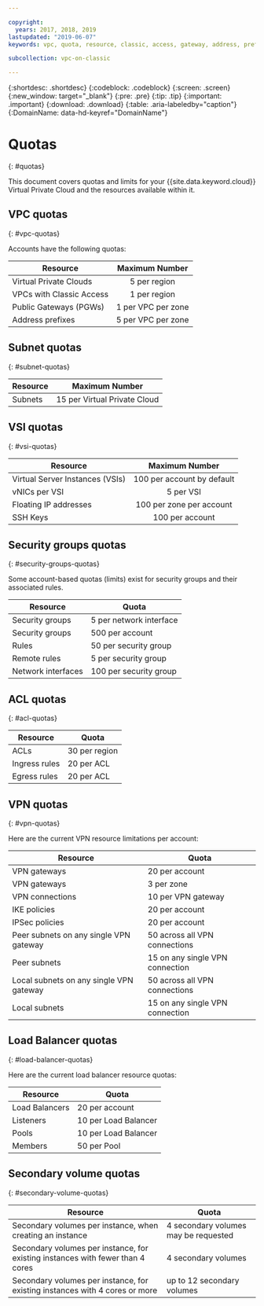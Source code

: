 ```yaml
---

copyright:
  years: 2017, 2018, 2019
lastupdated: "2019-06-07"
keywords: vpc, quota, resource, classic, access, gateway, address, prefix, VSI, vNIC, floating, SSH, key, security, group, rule, remote, peer, ACL, region, ingress, egress, VPN, policies, load balancer, listener, pool, per

subcollection: vpc-on-classic

---
```

{:shortdesc: .shortdesc}
{:codeblock: .codeblock}
{:screen: .screen}
{:new_window: target="_blank"}
{:pre: .pre}
{:tip: .tip}
{:important: .important}
{:download: .download}
{:table: .aria-labeledby="caption"}
{:DomainName: data-hd-keyref="DomainName"}

# Quotas
{: #quotas}

This document covers quotas and limits for your {{site.data.keyword.cloud}} Virtual Private Cloud and the resources available within it.

## VPC quotas
{: #vpc-quotas}

Accounts have the following quotas:

|   Resource     | Maximum Number |
| ------- | :------: |
| Virtual Private Clouds | 5 per region|
| VPCs with Classic Access | 1 per region |
| Public Gateways (PGWs) | 1 per VPC per zone |
| Address prefixes | 5 per VPC per zone |

## Subnet quotas
{: #subnet-quotas}

|   Resource     | Maximum Number |
| ------- | :------: |
| Subnets | 15 per Virtual Private Cloud |


## VSI quotas
{: #vsi-quotas}

|   Resource     | Maximum Number |
| ------- | :------: |
| Virtual Server Instances (VSIs) | 100 per account by default |
| vNICs per VSI | 5 per VSI |
| Floating IP addresses | 100 per zone per account |
| SSH Keys | 100 per account |


## Security groups quotas
{: #security-groups-quotas}

Some account-based quotas (limits) exist for security groups and their associated rules.

|Resource|Quota|
|--------|-----|
|Security groups|5 per network interface|
|Security groups|500 per account|
|Rules|50 per security group|
|Remote rules |5 per security group|
|Network interfaces|100 per security group|

## ACL quotas
{: #acl-quotas}

|Resource|Quota|
|--------|-----|
|ACLs| 30 per region |
|Ingress rules|20 per ACL |
|Egress rules |20 per ACL |

## VPN quotas
{: #vpn-quotas}

Here are the current VPN resource limitations per account:

|Resource|Quota|
|--------|-----|
| VPN gateways| 20 per account |
| VPN gateways | 3 per zone |
| VPN connections | 10 per VPN gateway |
| IKE policies | 20 per account |
| IPSec policies | 20 per account |
| Peer subnets on any single VPN gateway | 50 across all VPN connections|
| Peer subnets  | 15 on any single VPN connection|
| Local subnets on any single VPN gateway | 50 across all VPN connections|
| Local subnets |  15 on any single VPN connection |

## Load Balancer quotas
{: #load-balancer-quotas}

Here are the current load balancer resource quotas:

|Resource|Quota|
|--------|-----|
| Load Balancers | 20 per account |
| Listeners | 10 per Load Balancer |
| Pools | 10 per Load Balancer |
| Members | 50 per Pool |

## Secondary volume quotas
{: #secondary-volume-quotas}

| Resource | Quota |
|--------|----- |
| Secondary volumes per instance, when creating an instance |  4 secondary volumes may be requested |
| Secondary volumes per instance, for existing instances with fewer than 4 cores | 4 secondary volumes |
| Secondary volumes per instance, for existing instances with 4 cores or more | up to 12 secondary volumes |
